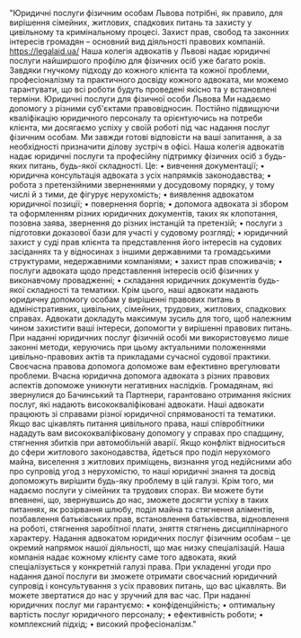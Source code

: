 "Юридичні послуги фізичним особам Львова потрібні, як правило, для вирішення сімейних, житлових, спадкових питань та захисту у цивільному та кримінальному процесі. Захист прав, свобод та законних інтересів громадян – основний вид діяльності правових компаній. https://legalaid.ua/
Наша колегія адвокатів у Львові надає юридичні послуги найширшого профілю для фізичних осіб уже багато років. Завдяки гнучкому підходу до кожного клієнта та кожної проблеми, професіоналізму та практичного досвіду кожного адвоката, ми можемо гарантувати, що всі роботи будуть проведені якісно та у встановлені терміни.
Юридичні послуги для фізичної особи Львова
Ми надаємо допомогу з різними суб'єктами правовідносин. Постійно підвищуючи кваліфікацію юридичного персоналу та орієнтуючись на потреби клієнта, ми досягаємо успіху у своїй роботі під час надання послуг фізичним особам. Ми завжди готові відповісти на ваші запитання, а за необхідності призначити ділову зустріч в офісі.
Наша колегія адвокатів надає юридичні послуги та професійну підтримку фізичних осіб з будь-яких питань, будь-якої складності. Це:
•        вивчення документації;
•        юридична консультація адвоката з усіх напрямків законодавства;
•        робота з претензійними зверненнями у досудовому порядку, у тому числі й з тими, де фігурує нерухомість;
•        виявлення адвокатом юридичної позиції;
•        повернення боргів;
•        допомога адвоката зі збором та оформленням різних юридичних документів, таких як клопотання, позовна заява, звернення до різних інстанцій та претензій;
•        послуги з підготовки доказової бази для участі у судовому розгляді;
•        юридичний захист у суді прав клієнта та представлення його інтересів на судових засіданнях та у відносинах з іншими державними та громадськими структурами, недержавними компаніями;
•        захист прав споживачів;
•        послуги адвоката щодо представлення інтересів осіб фізичних у виконавчому провадженні;
•        складання юридичних документів будь-якої складності та тематики.
Крім цього, наші адвокати надають юридичну допомогу особам у вирішенні правових питань в адміністративних, цивільних, сімейних, трудових, житлових, спадкових справах.
Адвокати докладуть максимум зусиль для того, щоб належним чином захистити ваші інтереси, допомогти у вирішенні правових питань. При наданні юридичних послуг фізичній особі ми використовуємо лише законні методи, керуючись при цьому актуальними положеннями цивільно-правових актів та прикладами сучасної судової практики. Своєчасна правова допомога допоможе вам ефективно врегулювати проблеми. Вчасна юридична допомога адвоката з різних правових аспектів допоможе уникнути негативних наслідків. Громадянам, які звернулися до Бачинський та Партнери, гарантовано отримання якісних послуг, які надають висококваліфіковані адвокати.
Наші адвокати працюють зі справами різної юридичної спрямованості та тематики. Якщо вас цікавлять питання цивільного права, наші співробітники нададуть вам висококваліфіковану допомогу у справах про спадщину, стягнення збитків при автомобільній аварії.
Якщо конфлікт відноситься до сфери житлового законодавства, йдеться про поділ нерухомого майна, виселення з житлових приміщень, визнання угод недійсними або про супровід угод з нерухомістю, то наші юридичні знання та досвід допоможуть вирішити будь-яку проблему в цій галузі.
Крім того, ми надаємо послуги у сімейних та трудових спорах. Ви можете бути впевнені, що, звернувшись до нас, зможете досягти успіху в таких питаннях, як розірвання шлюбу, поділ майна та стягнення аліментів, позбавлення батьківських прав, встановлення батьківства, відновлення на роботі, стягнення заробітної плати, зняття стягнень дисциплінарного характеру.
Надання адвокатом юридичних послуг фізичним особам – це окремий напрямок нашої діяльності, що має низку спеціалізацій. Наша компанія надає кожному клієнту саме того адвоката, який спеціалізується у конкретній галузі права.
При укладенні угоди про надання даної послуги ви зможете отримати своєчасний юридичний супровід і консультування з усіх правових питань, що вас цікавлять. Ви можете звертатися до нас у зручний для вас час.
При наданні юридичних послуг ми гарантуємо:
•        конфіденційність;
•        оптимальну вартість послуг юридичного персоналу;
•        ефективність роботи;
•        комплексний підхід;
•        високий професіоналізм."
